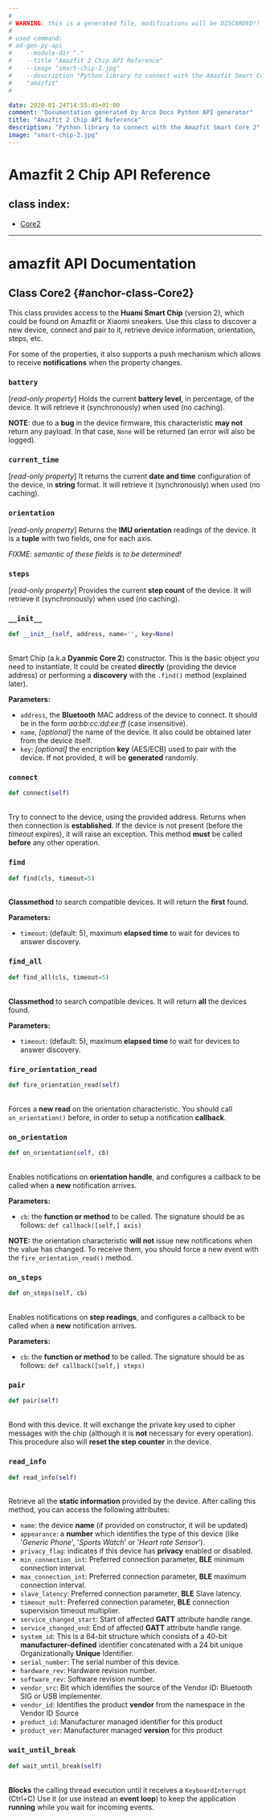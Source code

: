 ```yaml
---
#
# WARNING: this is a generated file, modifications will be DISCARDED!!
#
# used command:
# ad-gen-py-api
#    --module-dir "." 
#    --title "Amazfit 2 Chip API Reference" 
#    --image "smart-chip-2.jpg" 
#    --description "Python library to connect with the Amazfit Smart Core 2" 
#    "amazfit" 
#

date: 2020-01-24T14:55:45+01:00
comment: "Documentation generated by Arco Docs Python API generator"
title: "Amazfit 2 Chip API Reference"
description: "Python library to connect with the Amazfit Smart Core 2"
image: "smart-chip-2.jpg"
---
```


# Amazfit 2 Chip API Reference

## class index:
* <a href="#anchor-class-Core2">Core2</a>

<hr>

# <span class="api-module">amazfit</span> API Documentation

## Class <span class="api-class">Core2</span> {#anchor-class-Core2}

This class provides access to the **Huami Smart Chip** (version 2),
which could be found on Amazfit or Xiaomi sneakers. Use this class to
discover a new device, connect and pair to it, retrieve device
information, orientation, steps, etc.

For some of the properties, it also supports a push mechanism which
allows to receive **notifications** when the property changes.


### <span class="api-prop">`battery`</span>
[*read-only property*] Holds the current **battery level**, in
percentage, of the device. It will retrieve it (synchronously) when used
(no caching).

**NOTE**: due to a **bug** in the device firmware, this characteristic
**may not** return any payload. In that case, `None` will be returned (an
error will also be logged).


### <span class="api-prop">`current_time`</span>
[*read-only property*] It returns the current **date and time**
configuration of the device, in **string** format. It will retrieve it
(synchronously) when used (no caching).


### <span class="api-prop">`orientation`</span>
[*read-only property*] Returns the **IMU orientation** readings of the
device. It is a **tuple** with two fields, one for each axis.

*FIXME: semantic of these fields is to be determined!*


### <span class="api-prop">`steps`</span>
[*read-only property*] Provides the current **step count** of the device. It
will retrieve it (synchronously) when used (no caching).


### <span class="api-func">`__init__`</span>

```py
def __init__(self, address, name='', key=None)
```

<br>Smart Chip (a.k.a **Dyanmic Core 2**) constructor. This is the basic
object you need to instantiate. It could be created **directly**
(providing the device address) or performing a **discovery** with the
`.find()` method (explained later).

**Parameters:**

* `address`, the **Bluetooth** MAC address of the device to connect. It
  should be in the form *aa:bb:cc:dd:ee:ff* (case insensitive).
* `name`, *[optional]* the name of the device. It also could be obtained
  later from the device itself.
* `key`: *[optional]* the encription **key** (AES/ECB) used to pair with
  the device. If not provided, it will be **generated** randomly.


### <span class="api-func">`connect`</span>

```py
def connect(self)
```

<br>Try to connect to the device, using the provided address. Returns when
then connection is **established**. If the device is not present (before
the *timeout* expires), it will raise an exception. This method **must**
be called **before** any other operation.


### <span class="api-func">`find`</span>

```py
def find(cls, timeout=5)
```

<br>**Classmethod** to search compatible devices. It will return the
**first** found.

**Parameters:**

* `timeout`: (default: 5), maximum **elapsed time** to wait for devices to
  answer discovery.


### <span class="api-func">`find_all`</span>

```py
def find_all(cls, timeout=5)
```

<br>**Classmethod** to search compatible devices. It will return **all** the
devices found.

**Parameters:**

* `timeout`: (default: 5), maximum **elapsed time** to wait for devices to
  answer discovery.


### <span class="api-func">`fire_orientation_read`</span>

```py
def fire_orientation_read(self)
```

<br>Forces a **new read** on the orientation characteristic. You should call
`on_orientation()` before, in order to setup a notification **callback**.


### <span class="api-func">`on_orientation`</span>

```py
def on_orientation(self, cb)
```

<br>Enables notifications on **orientation handle**, and configures a
callback to be called when a **new** notification arrives.

**Parameters:**

* `cb`: the **function or method** to be called. The signature should be
  as follows: `def callback([self,] axis)`

**NOTE:** the orientation characteristic **will not** issue new
notifications when the value has changed. To receive them, you should
force a new event with the `fire_orientation_read()` method.


### <span class="api-func">`on_steps`</span>

```py
def on_steps(self, cb)
```

<br>Enables notifications on **step readings**, and configures a callback to
be called when a **new** notification arrives.

**Parameters:**

* `cb`: the **function or method** to be called. The signature should be as
  follows: `def callback([self,] steps)`


### <span class="api-func">`pair`</span>

```py
def pair(self)
```

<br>Bond with this device. It will exchange the private key used to cipher
messages with the chip (although it is **not** necessary for every
operation). This procedure also will **reset the step counter** in the
device.


### <span class="api-func">`read_info`</span>

```py
def read_info(self)
```

<br>Retrieve all the **static information** provided by the device. After
calling this method, you can access the following attributes:

* `name`: the device **name** (if provided on constructor, it will be
  updated)
* `appearance`: a **number** which identifies the type of this device
  (like '*Generic Phone*', '*Sports Watch*' or '*Heart rate Sensor*').
* `privacy_flag`: indicates if this device has **privacy** enabled or
  disabled.
* `min_connection_int`: Preferred connection parameter, **BLE** minimum
  connection interval.
* `max_connection_int`: Preferred connection parameter, **BLE** maximum
  connection interval.
* `slave_latency`: Preferred connection parameter, **BLE** Slave
  latency.
* `timeout_mult`: Preferred connection parameter, **BLE** connection
  supervision timeout multiplier.
* `service_changed_start`: Start of affected **GATT** attribute handle
  range.
* `service_changed_end`: End of affected **GATT** attribute handle
  range.
* `system_id`: This is a 64-bit structure which consists of a 40-bit
  **manufacturer-defined** identifier concatenated with a 24 bit unique
  Organizationally **Unique** Identifier.
* `serial_number`: The serial number of this device.
* `hardware_rev`: Hardware revision number.
* `software_rev`: Software revision number.
* `vendor_src`: Bit which identifies the source of the Vendor ID:
  Bluetooth SIG or USB implementer.
* `vendor_id`: Identifies the product **vendor** from the namespace in
  the Vendor ID Source
* `product_id`: Manufacturer managed identifier for this product
* `product_ver`: Manufacturer managed **version** for this product


### <span class="api-func">`wait_until_break`</span>

```py
def wait_until_break(self)
```

<br>**Blocks** the calling thread execution until it receives a
`KeyboardInterrupt` (Ctrl+C) Use it (or use instead an **event loop**) to keep
the application **running** while you wait for incoming events.

